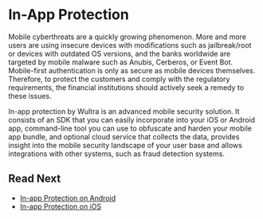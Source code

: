 # In-App Protection

<!-- AUTHOR joshis_tweets 2023-12-29T00:00:00Z -->
<!-- SIDEBAR _auto -->
<!-- TEMPLATE tutorial -->
<!-- COVER_IMAGE cover.webp -->

Mobile cyberthreats are a quickly growing phenomenon. More and more users are using insecure devices with modifications such as jailbreak/root or devices with outdated OS versions, and the banks worldwide are targeted by mobile malware such as Anubis, Cerberos, or Event Bot. Mobile-first authentication is only as secure as mobile devices themselves. Therefore, to protect the customers and comply with the regulatory requirements, the financial institutions should actively seek a remedy to these issues.

In-app protection by Wultra is an advanced mobile security solution. It consists of an SDK that you can easily incorporate into your iOS or Android app, command-line tool you can use to obfuscate and harden your mobile app bundle, and optional cloud service that collects the data, provides insight into the mobile security landscape of your user base and allows integrations with other systems, such as fraud detection systems.

## Read Next

- [In-app Protection on Android](./Implementation-on-Android.md)
- [In-app Protection on iOS](./Implementation-on-Apple.md)
